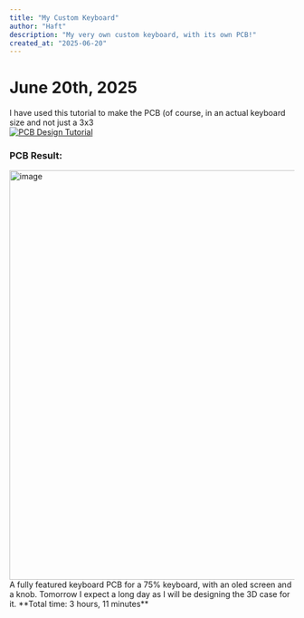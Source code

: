 ```yaml
---
title: "My Custom Keyboard"
author: "Haft"
description: "My very own custom keyboard, with its own PCB!"
created_at: "2025-06-20"
---
```


# June 20th, 2025

I have used this tutorial to make the PCB (of course, in an actual keyboard size and not just a 3x3 <br>
[![PCB Design Tutorial](https://img.youtube.com/vi/8WXpGTIbxlQ/maxresdefault.jpg)](https://youtu.be/8WXpGTIbxlQ)
### PCB Result:
<img width="723" alt="image" src="https://github.com/user-attachments/assets/db556a51-faee-489e-9346-5803893ef821" />
A fully featured keyboard PCB for a 75% keyboard, with an oled screen and a knob. Tomorrow I expect a long day as I will be designing the 3D case for it. 
**Total time: 3 hours, 11 minutes**
